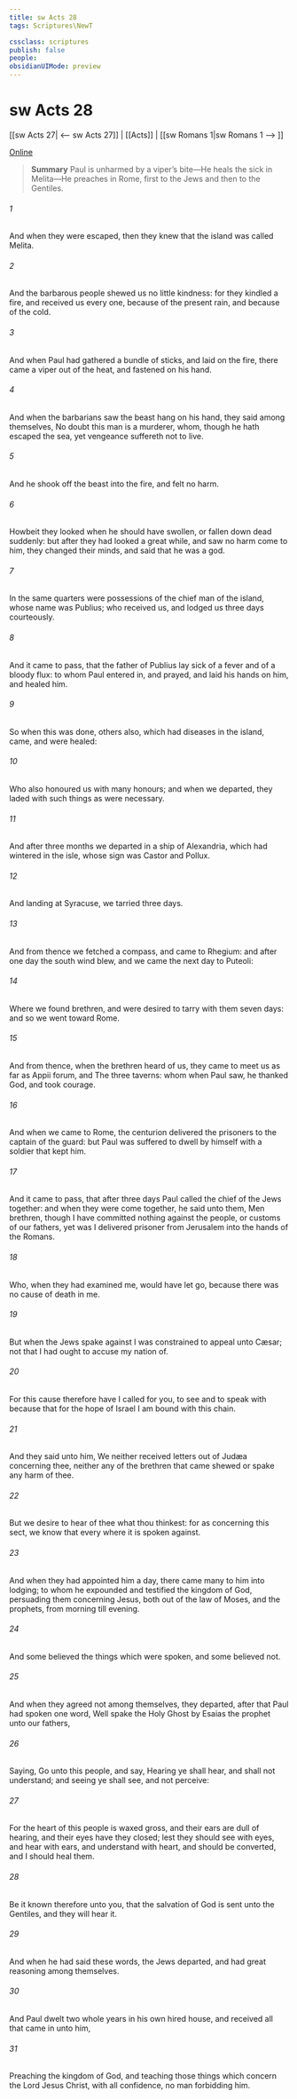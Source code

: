 ```yaml
---
title: sw Acts 28
tags: Scriptures\NewT

cssclass: scriptures
publish: false
people:
obsidianUIMode: preview
---
```


# sw Acts 28
[[sw Acts 27| <-- sw Acts 27]] | [[Acts]] | [[sw Romans 1|sw Romans 1 --> ]]

[Online](https://churchofjesuschrist.org/study/scriptures/nt/acts/28?lang=eng)

> __Summary__
Paul is unharmed by a viper’s bite—He heals the sick in Melita—He preaches in Rome, first to the Jews and then to the Gentiles.

###### 1 
And when they were escaped, then they knew that the island was called Melita.

###### 2 
And the barbarous people shewed us no little kindness: for they kindled a fire, and received us every one, because of the present rain, and because of the cold.

###### 3 
And when Paul had gathered a bundle of sticks, and laid  on the fire, there came a viper out of the heat, and fastened on his hand.

###### 4 
And when the barbarians saw the  beast hang on his hand, they said among themselves, No doubt this man is a murderer, whom, though he hath escaped the sea, yet vengeance suffereth not to live.

###### 5 
And he shook off the beast into the fire, and felt no harm.

###### 6 
Howbeit they looked when he should have swollen, or fallen down dead suddenly: but after they had looked a great while, and saw no harm come to him, they changed their minds, and said that he was a god.

###### 7 
In the same quarters were possessions of the chief man of the island, whose name was Publius; who received us, and lodged us three days courteously.

###### 8 
And it came to pass, that the father of Publius lay sick of a fever and of a bloody flux: to whom Paul entered in, and prayed, and laid his hands on him, and healed him.

###### 9 
So when this was done, others also, which had diseases in the island, came, and were healed:

###### 10 
Who also honoured us with many honours; and when we departed, they laded  with such things as were necessary.

###### 11 
And after three months we departed in a ship of Alexandria, which had wintered in the isle, whose sign was Castor and Pollux.

###### 12 
And landing at Syracuse, we tarried  three days.

###### 13 
And from thence we fetched a compass, and came to Rhegium: and after one day the south wind blew, and we came the next day to Puteoli:

###### 14 
Where we found brethren, and were desired to tarry with them seven days: and so we went toward Rome.

###### 15 
And from thence, when the brethren heard of us, they came to meet us as far as Appii forum, and The three taverns: whom when Paul saw, he thanked God, and took courage.

###### 16 
And when we came to Rome, the centurion delivered the prisoners to the captain of the guard: but Paul was suffered to dwell by himself with a soldier that kept him.

###### 17 
And it came to pass, that after three days Paul called the chief of the Jews together: and when they were come together, he said unto them, Men  brethren, though I have committed nothing against the people, or customs of our fathers, yet was I delivered prisoner from Jerusalem into the hands of the Romans.

###### 18 
Who, when they had examined me, would have let  go, because there was no cause of death in me.

###### 19 
But when the Jews spake against  I was constrained to appeal unto Cæsar; not that I had ought to accuse my nation of.

###### 20 
For this cause therefore have I called for you, to see  and to speak with  because that for the hope of Israel I am bound with this chain.

###### 21 
And they said unto him, We neither received letters out of Judæa concerning thee, neither any of the brethren that came shewed or spake any harm of thee.

###### 22 
But we desire to hear of thee what thou thinkest: for as concerning this sect, we know that every where it is spoken against.

###### 23 
And when they had appointed him a day, there came many to him into  lodging; to whom he expounded and testified the kingdom of God, persuading them concerning Jesus, both out of the law of Moses, and  the prophets, from morning till evening.

###### 24 
And some believed the things which were spoken, and some believed not.

###### 25 
And when they agreed not among themselves, they departed, after that Paul had spoken one word, Well spake the Holy Ghost by Esaias the prophet unto our fathers,

###### 26 
Saying, Go unto this people, and say, Hearing ye shall hear, and shall not understand; and seeing ye shall see, and not perceive:

###### 27 
For the heart of this people is waxed gross, and their ears are dull of hearing, and their eyes have they closed; lest they should see with  eyes, and hear with  ears, and understand with  heart, and should be converted, and I should heal them.

###### 28 
Be it known therefore unto you, that the salvation of God is sent unto the Gentiles, and  they will hear it.

###### 29 
And when he had said these words, the Jews departed, and had great reasoning among themselves.

###### 30 
And Paul dwelt two whole years in his own hired house, and received all that came in unto him,

###### 31 
Preaching the kingdom of God, and teaching those things which concern the Lord Jesus Christ, with all confidence, no man forbidding him.

